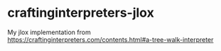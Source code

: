 # craftinginterpreters-jlox

My jlox implementation from https://craftinginterpreters.com/contents.html#a-tree-walk-interpreter

